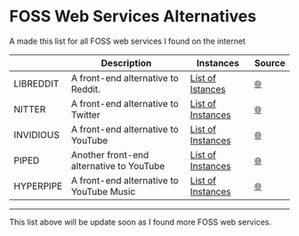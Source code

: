 # FOSS Web Services Alternatives

A made this list for all FOSS web services I found on the internet

|          | Description | Instances | Source |
|----------|-------------|-----------|--------|
| LIBREDDIT| A front-end alternative to Reddit. | [List of Istances](https://github.com/libreddit/libreddit-instances/blob/master/instances.md) | [🌐](https://github.com/libreddit/libreddit) |
| NITTER | A front-end alternative to Twitter | [List of Instances](https://github.com/zedeus/nitter/wiki/Instances) | [🌐](https://github.com/zedeus/nitter) |
| INVIDIOUS | A front-end alternative to YouTube | [List of Instances](https://docs.invidious.io/instances/) | [🌐](https://github.com/iv-org) |
| PIPED | Another front-end alternative to YouTube | [List of Instances](https://github.com/TeamPiped/Piped/wiki/Instances) | [🌐](https://github.com/TeamPiped/Piped) |
| HYPERPIPE | A front-end alternative to YouTube Music | [List of Instances](https://hyperpipe.codeberg.page/) | [🌐](https://codeberg.org/Hyperpipe/Hyperpipe) |

---

This list above will be update soon as I found more FOSS web services.
